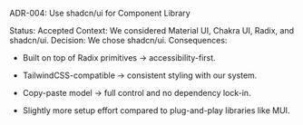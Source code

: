 ADR-004: Use shadcn/ui for Component Library

Status: Accepted
Context: We considered Material UI, Chakra UI, Radix, and shadcn/ui.
Decision: We chose shadcn/ui.
Consequences:

- Built on top of Radix primitives → accessibility-first.

- TailwindCSS-compatible → consistent styling with our system.

- Copy-paste model → full control and no dependency lock-in.

- Slightly more setup effort compared to plug-and-play libraries like MUI.
